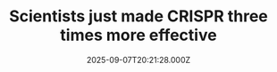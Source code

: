 ---
title: "Scientists just made CRISPR three times more effective"
date: 2025-09-07T20:21:28.000Z
category: Health
externalLink: "https://www.sciencedaily.com/releases/2025/09/250907024543.htm"
image: ""
excerpt: "Northwestern scientists have developed a new nanostructure that supercharges CRISPR’s ability to safely and efficiently enter cells, potentially unlocking its full power to treat genetic diseases. By wrapping CRISPR’s tools in spherical DNA-coated nanoparticles, researchers tripled gene-editing success rates, improved precision, and dramatically reduced toxicity compared to current methods.…"
---